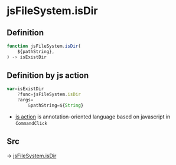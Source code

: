 # jsFileSystem.isDir

## Definition

```js.js
function jsFileSystem.isDir(
	${pathString},
) -> isExistDir
```


## Definition by js action

```js.js
var=isExistDir
	?func=jsFileSystem.isDir
	?args=
		&pathString=${String}
```

- [js action](#) is annotation-oriented language based on javascript in `CommandClick`



## Src

-> [jsFileSystem.isDir](https://github.com/puutaro/CommandClick/blob/master/app/src/main/java/com/puutaro/commandclick/fragment_lib/terminal_fragment/js_interface/file/JsFileSystem.kt#L414)



